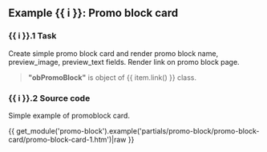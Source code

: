 ## Example {{ i }}: Promo block card

### {{ i }}.1 Task

Create simple promo block card and render promo block name, preview_image, preview_text fields.
Render link on promo block page.

> **"obPromoBlock"** is object of {{ item.link() }} class.

### {{ i }}.2 Source code

Simple example of promoblock card.

{{ get_module('promo-block').example('partials/promo-block/promo-block-card/promo-block-card-1.htm')|raw }}